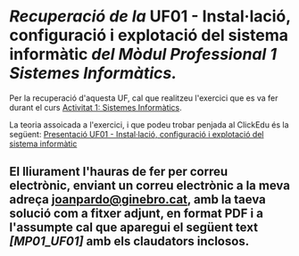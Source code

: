 # *Recuperació de la* **UF01 - Instal·lació, configuració i explotació del sistema informàtic** *del Mòdul Professional 1 Sistemes Informàtics.*

Per la recuperació d'aquesta UF, cal que realitzeu l'exercici que es va fer durant el curs
[Activitat 1: Sistemes Informàtics](https://drive.google.com/file/d/1enZ62b02lCtBA3S99KVnDS1vxnI1O2j9/view?usp=sharing). 

La teoria assoicada a l'exercici, i que podeu trobar penjada al ClickEdu és la següent:
[Presentació UF01 - Instal·lació, configuració i explotació del sistema informàtic](https://drive.google.com/open?id=1CLGaEPeCsEpaSocV8MWO9N0kjwqXVRKM)

## El lliurament l'hauras de fer per correu electrònic, enviant un correu electrònic a la meva adreça joanpardo@ginebro.cat, amb la taeva solució com a fitxer adjunt, en format PDF i a l'assumpte cal que aparegui el següent text ***[MP01_UF01]*** amb els claudators inclosos.
